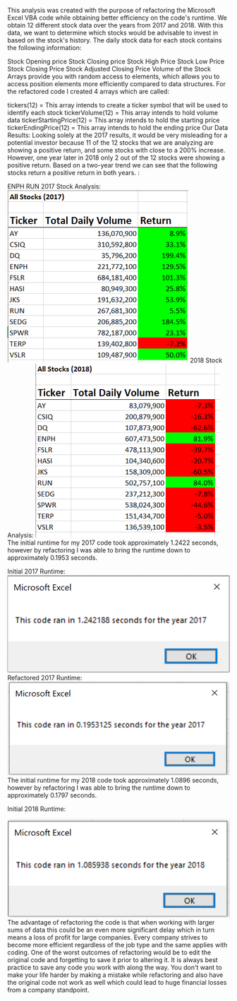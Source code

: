 This analysis was created with the purpose of refactoring the Microsoft Excel VBA code while obtaining better efficiency on the code's runtime. We obtain 12 different stock data over the years from 2017 and 2018. With this data, we want to determine which stocks would be advisable to invest in based on the stock's history. The daily stock data for each stock contains the following information:

Stock Opening price
Stock Closing price
Stock High Price
Stock Low Price
Stock Closing Price
Stock Adjusted Closing Price
Volume of the Stock
Arrays provide you with random access to elements, which allows you to access position elements more efficiently compared to data structures. For the refactored code I created 4 arrays which are called:

tickers(12) = This array intends to create a ticker symbol that will be used to identify each stock
tickerVolume(12) = This array intends to hold volume data
tickerStartingPrice(12) = This array intends to hold the starting price
tickerEndingPrice(12) = This array intends to hold the ending price
Our Data Results:
Looking solely at the 2017 results, it would be very misleading for a potential investor because 11 of the 12 stocks that we are analyzing are showing a positive return, and some stocks with close to a 200% increase. However, one year later in 2018 only 2 out of the 12 stocks were showing a positive return. Based on a two-year trend we can see that the following stocks return a positive return in both years. :

ENPH
RUN
2017 Stock Analysis:
![](resources/1.png)
2018 Stock Analysis:
![](resources/3.png)
The initial runtime for my 2017 code took approximately 1.2422 seconds, however by refactoring I was able to bring the runtime down to approximately 0.1953 seconds.

Initial 2017 Runtime:
![](resources/5.png)
Refactored 2017 Runtime:
![](resources/2.png)
The initial runtime for my 2018 code took approximately 1.0896 seconds, however by refactoring I was able to bring the runtime down to approximately 0.1797 seconds.

Initial 2018 Runtime:

![](resources/6.png)
The advantage of refactoring the code is that when working with larger sums of data this could be an even more significant delay which in turn means a loss of profit for large companies. Every company strives to become more efficient regardless of the job type and the same applies with coding. One of the worst outcomes of refactoring would be to edit the original code and forgetting to save it prior to altering it. It is always best practice to save any code you work with along the way. You don't want to make your life harder by making a mistake while refactoring and also have the original code not work as well which could lead to huge financial losses from a company standpoint.







